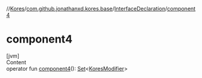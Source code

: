 //[Kores](../../index.md)/[com.github.jonathanxd.kores.base](../index.md)/[InterfaceDeclaration](index.md)/[component4](component4.md)



# component4  
[jvm]  
Content  
operator fun [component4](component4.md)(): [Set](https://kotlinlang.org/api/latest/jvm/stdlib/kotlin.collections/-set/index.html)<[KoresModifier](../-kores-modifier/index.md)>  



